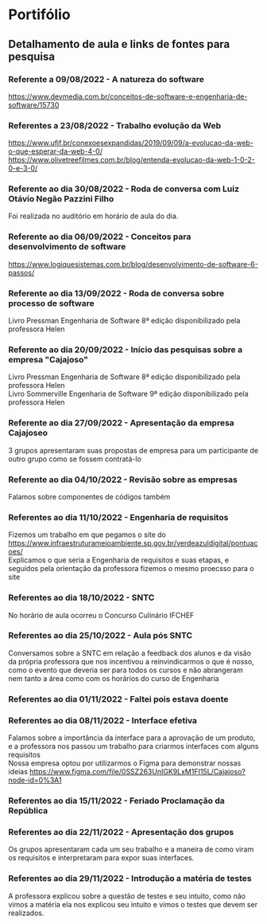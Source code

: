 # Portifólio


## Detalhamento de aula e links de fontes para pesquisa
### Referente a 09/08/2022 - A natureza do software
https://www.devmedia.com.br/conceitos-de-software-e-engenharia-de-software/15730


### Referentes a 23/08/2022 - Trabalho evolução da Web
https://www.ufjf.br/conexoesexpandidas/2019/09/09/a-evolucao-da-web-o-que-esperar-da-web-4-0/
https://www.olivetreefilmes.com.br/blog/entenda-evolucao-da-web-1-0-2-0-e-3-0/

### Referente ao dia 30/08/2022 - Roda de conversa com Luiz Otávio Negão Pazzini Filho
Foi realizada no auditório em horário de aula do dia.

### Referente ao dia 06/09/2022 - Conceitos para desenvolvimento de software
https://www.logiquesistemas.com.br/blog/desenvolvimento-de-software-6-passos/

### Referente ao dia 13/09/2022 - Roda de conversa sobre processo de software
Livro Pressman Engenharia de Software 8ª edição disponibilizado pela professora Helen

### Referente ao dia 20/09/2022 - Início das pesquisas sobre a empresa "Cajajoso"
Livro Pressman Engenharia de Software 8ª edição disponibilizado pela professora Helen  
Livro Sommerville Engenharia de Software 9ª edição disponibilizado pela professora Helen

### Referente ao dia 27/09/2022 - Apresentação da empresa Cajajoseo
3 grupos apresentaram suas propostas de empresa para um participante de outro grupo como se fossem contratá-lo

### Referente ao dia 04/10/2022 - Revisão sobre as empresas
Falamos sobre componentes de códigos também

### Referentes ao dia 11/10/2022 - Engenharia de requisitos
Fizemos um trabalho em que pegamos o site do https://www.infraestruturameioambiente.sp.gov.br/verdeazuldigital/pontuacoes/  
Explicamos o que seria a Engenharia de requisitos e suas etapas, e seguidos pela orientação da professora fizemos o mesmo proecsso para o site

### Referentes ao dia 18/10/2022 - SNTC
No horário de aula ocorreu o Concurso Culinário IFCHEF

### Referentes ao dia 25/10/2022 - Aula pós SNTC
Conversamos sobre a SNTC em relação a feedback dos alunos e da visão da própria professora que nos incentivou a reinvindicarmos o que é nosso, como o evento que deveria ser para todos os cursos e não abrangeram nem tanto a área como com os horários do curso de Engenharia

### Referentes ao dia 01/11/2022 - Faltei pois estava doente

### Referentes ao dia 08/11/2022 - Interface efetiva
Falamos sobre a importância da interface para a aprovação de um produto, e a professora nos passou um trabalho para criarmos interfaces com alguns requisitos  
Nossa empresa optou por utilizarmos o Figma para demonstrar nossas ideias
https://www.figma.com/file/0SSZ263UnIGK9LxM1FI15L/Cajajoso?node-id=0%3A1

### Referentes ao dia 15/11/2022 - Feriado Proclamação da República

### Referentes ao dia 22/11/2022 - Apresentação dos grupos
Os grupos apresentaram cada um seu trabalho e a maneira de como viram os requisitos e interpretaram para expor suas interfaces.

### Referentes ao dia 29/11/2022 - Introdução a matéria de testes
A professora explicou sobre a questão de testes e seu intuito, como não vimos a matéria ela nos explicou seu intuito e vimos o testes que devem ser realizados.
